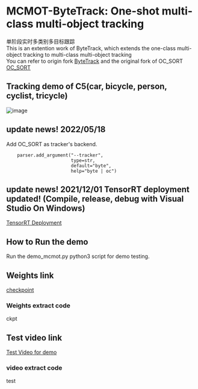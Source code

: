 # MCMOT-ByteTrack: One-shot multi-class multi-object tracking </br>
单阶段实时多类别多目标跟踪
</br>
This is an extention work of ByteTrack, which extends the one-class multi-object tracking to multi-class multi-object tracking
</br>
You can refer to origin fork [ByteTrack](https://github.com/ifzhang/ByteTrack)
and the original fork of OC_SORT [OC_SORT](https://github.com/noahcao/OC_SORT)
## Tracking demo of C5(car, bicycle, person, cyclist, tricycle)
![image](https://github.com/CaptainEven/MCMOT-ByteTrack/blob/master/test_13.gif)

## update news! 2022/05/18 
Add OC_SORT as tracker's backend.
```
    parser.add_argument("--tracker",
                        type=str,
                        default="byte",
                        help="byte | oc")
```

## update news! 2021/12/01 TensorRT deployment updated! (Compile, release, debug with Visual Studio On Windows)
[TensorRT Deployment](https://github.com/CaptainEven/ByteTrack-MCMOT-TensorRT)

## How to Run the demo
Run the demo_mcmot.py python3 script for demo testing.

## Weights link
[checkpoint](https://pan.baidu.com/s/1PJc09vWK6UJEXp80y27b5g?pwd=ckpt)
### Weights extract code
ckpt

## Test video link
[Test Video for demo](https://pan.baidu.com/s/1RhT7UVtYK_3qiCg36GTb8Q?pwd=test)
### video extract code
test


